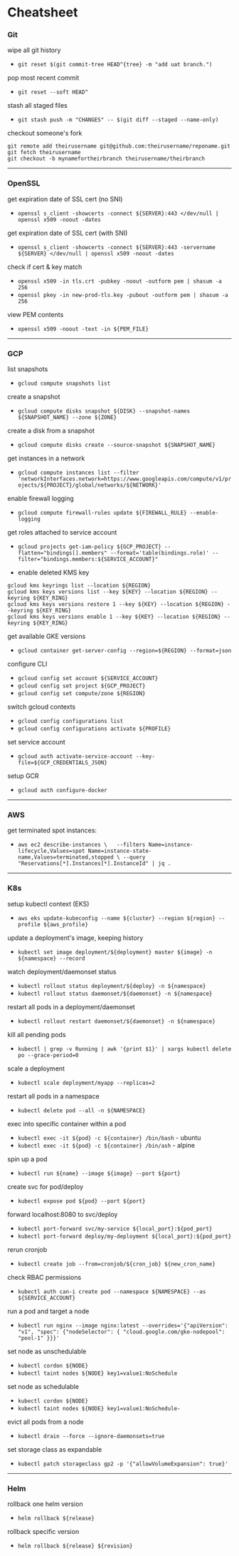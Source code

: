 # Cheatsheet

### Git

wipe all git history 
- `git reset $(git commit-tree HEAD^{tree} -m "add uat branch.")`

pop most recent commit
- `git reset --soft HEAD^`

stash all staged files
- `git stash push -m "CHANGES" -- $(git diff --staged --name-only)`

checkout someone's fork
```
git remote add theirusername git@github.com:theirusername/reponame.git
git fetch theirusername
git checkout -b mynamefortheirbranch theirusername/theirbranch
```

-------------------------

### OpenSSL

get expiration date of SSL cert (no SNI)
- `openssl s_client -showcerts -connect ${SERVER}:443 </dev/null | openssl x509 -noout -dates`

get expiration date of SSL cert (with SNI)
- `openssl s_client -showcerts -connect ${SERVER}:443 -servername ${SERVER} </dev/null | openssl x509 -noout -dates`

check if cert & key match
- `openssl x509 -in tls.crt -pubkey -noout -outform pem | shasum -a 256`
- `openssl pkey -in new-prod-tls.key -pubout -outform pem | shasum -a 256`

view PEM contents
- `openssl x509 -noout -text -in ${PEM_FILE}`

-------------------------

### GCP

list snapshots
- `gcloud compute snapshots list`

create a snapshot
- `gcloud compute disks snapshot ${DISK} --snapshot-names ${SNAPSHOT_NAME} --zone ${ZONE}`

create a disk from a snapshot
- `gcloud compute disks create --source-snapshot ${SNAPSHOT_NAME}`

get instances in a network
- `gcloud compute instances list --filter 'networkInterfaces.network=https://www.googleapis.com/compute/v1/projects/${PROJECT}/global/networks/${NETWORK}'`

enable firewall logging
- `gcloud compute firewall-rules update ${FIREWALL_RULE} --enable-logging`

get roles attached to service account 
- `gcloud projects get-iam-policy ${GCP_PROJECT} --flatten="bindings[].members" --format='table(bindings.role)' --filter="bindings.members:${SERVICE_ACCOUNT}"`

- enable deleted KMS key
```
gcloud kms keyrings list --location ${REGION}
gcloud kms keys versions list --key ${KEY} --location ${REGION} --keyring ${KEY_RING}
gcloud kms keys versions restore 1 --key ${KEY} --location ${REGION} --keyring ${KEY_RING}
gcloud kms keys versions enable 1 --key ${KEY} --location ${REGION} --keyring ${KEY_RING}
```

get available GKE versions
- `gcloud container get-server-config --region=${REGION} --format=json`

configure CLI
- `gcloud config set account ${SERVICE_ACCOUNT}`
- `gcloud config set project ${GCP_PROJECT}`
- `gcloud config set compute/zone ${REGION}`

switch gcloud contexts
- `gcloud config configurations list`
- `gcloud config configurations activate ${PROFILE}`

set service account
- `gcloud auth activate-service-account --key-file=${GCP_CREDENTIALS_JSON}`

setup GCR
- `gcloud auth configure-docker`

-------------------------

### AWS

get terminated spot instances:
- `aws ec2 describe-instances \  
    --filters Name=instance-lifecycle,Values=spot Name=instance-state-name,Values=terminated,stopped \
    --query "Reservations[*].Instances[*].InstanceId" | jq .`

---

### K8s

setup kubectl context (EKS)
- `aws eks update-kubeconfig --name ${cluster} --region ${region} --profile ${aws_profile}`

update a deployment's image, keeping history
- `kubectl set image deployment/${deployment} master ${image} -n ${namespace} --record`

watch deployment/daemonset status
- `kubectl rollout status deployment/${deploy} -n ${namespace}`
- `kubectl rollout status daemonset/${daemonset} -n ${namespace}`

restart all pods in a deployment/daemonset
- `kubectl rollout restart daemonset/${daemonset} -n ${namespace}`

kill all pending pods
- `kubectl | grep -v Running | awk '{print $1}' | xargs kubectl delete po --grace-period=0`

scale a deployment
- `kubectl scale deployment/myapp --replicas=2`

restart all pods in a namespace
- `kubectl delete pod --all -n ${NAMESPACE}`

exec into specific container within a pod
- `kubectl exec -it ${pod} -c ${container} /bin/bash` - ubuntu
- `kubectl exec -it ${pod} -c ${container} /bin/ash` - alpine

spin up a pod
- `kubectl run ${name} --image ${image} --port ${port}`

create svc for pod/deploy
- `kubectl expose pod ${pod} --port ${port}`

forward localhost:8080 to svc/deploy
- `kubectl port-forward svc/my-service ${local_port}:${pod_port}`
- `kubectl port-forward deploy/my-deployment ${local_port}:${pod_port}`

rerun cronjob
- `kubectl create job --from=cronjob/${cron_job} ${new_cron_name}`

check RBAC permissions
- `kubectl auth can-i create pod --namespace ${NAMESPACE} --as ${SERVICE_ACCOUNT}`

run a pod and target a node
- `kubectl run nginx --image nginx:latest --overrides='{"apiVersion": "v1", "spec": {"nodeSelector": { "cloud.google.com/gke-nodepool": "pool-1" }}}'`

set node as unschedulable
- `kubectl cordon ${NODE}`
- `kubectl taint nodes ${NODE} key1=value1:NoSchedule`

set node as schedulable
- `kubectl cordon ${NODE}`
- `kubectl taint nodes ${NODE} key1=value1:NoSchedule-`

evict all pods from a node
- `kubectl drain --force --ignore-daemonsets=true`

set storage class as expandable
- `kubectl patch storageclass gp2 -p '{"allowVolumeExpansion": true}'`

-------------------------

### Helm

rollback one helm version
- `helm rollback ${release}`

rollback specific version
- `helm rollback ${release} ${revision}`
